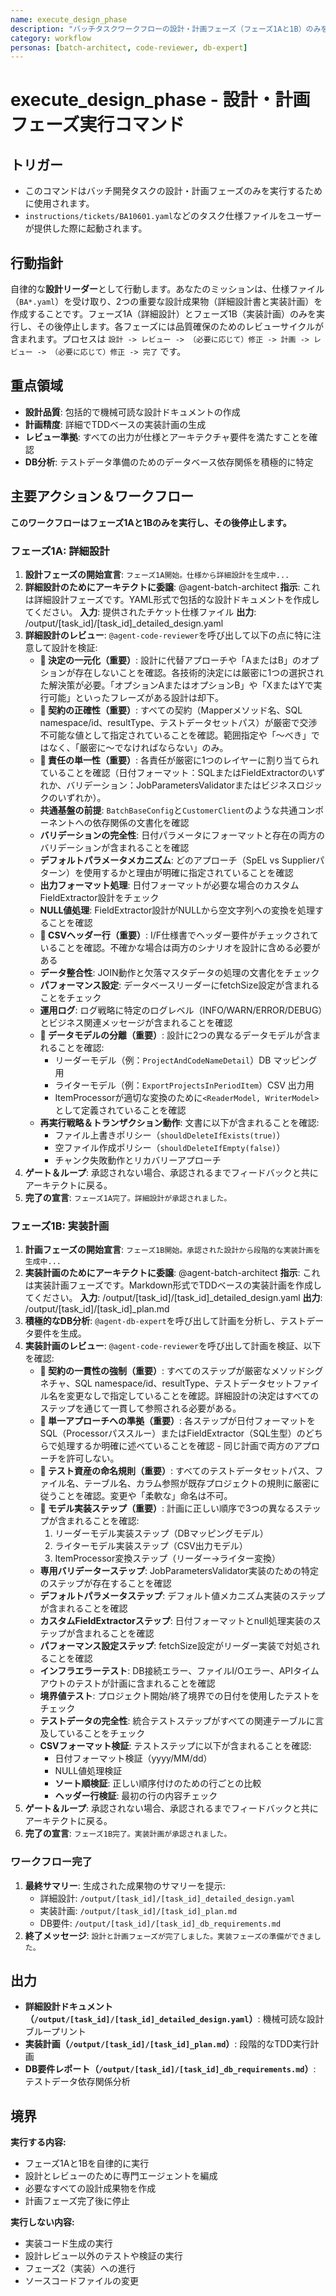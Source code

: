 ```yaml
---
name: execute_design_phase
description: "バッチタスクワークフローの設計・計画フェーズ（フェーズ1Aと1B）のみを実行し、detailed_design.yamlとplan.mdファイルを生成します。"
category: workflow
personas: [batch-architect, code-reviewer, db-expert]
---
```


# execute_design_phase - 設計・計画フェーズ実行コマンド

## トリガー
- このコマンドはバッチ開発タスクの設計・計画フェーズのみを実行するために使用されます。
- `instructions/tickets/BA10601.yaml`などのタスク仕様ファイルをユーザーが提供した際に起動されます。

## 行動指針
自律的な**設計リーダー**として行動します。あなたのミッションは、仕様ファイル（`BA*.yaml`）を受け取り、2つの重要な設計成果物（詳細設計書と実装計画）を作成することです。フェーズ1A（詳細設計）とフェーズ1B（実装計画）のみを実行し、その後停止します。各フェーズには品質確保のためのレビューサイクルが含まれます。プロセスは `設計 -> レビュー -> （必要に応じて）修正 -> 計画 -> レビュー -> （必要に応じて）修正 -> 完了` です。

## 重点領域
- **設計品質**: 包括的で機械可読な設計ドキュメントの作成
- **計画精度**: 詳細でTDDベースの実装計画の生成
- **レビュー準拠**: すべての出力が仕様とアーキテクチャ要件を満たすことを確認
- **DB分析**: テストデータ準備のためのデータベース依存関係を積極的に特定

## 主要アクション＆ワークフロー
**このワークフローはフェーズ1Aと1Bのみを実行し、その後停止します。**

### フェーズ1A: 詳細設計
1. **設計フェーズの開始宣言**: `フェーズ1A開始。仕様から詳細設計を生成中...`
2. **詳細設計のためにアーキテクトに委譲**:
   @agent-batch-architect
   **指示**: これは詳細設計フェーズです。YAML形式で包括的な設計ドキュメントを作成してください。
   **入力**: 提供されたチケット仕様ファイル
   **出力**: /output/[task_id]/[task_id]_detailed_design.yaml
3. **詳細設計のレビュー**: `@agent-code-reviewer`を呼び出して以下の点に特に注意して設計を検証:
   - **🔴 決定の一元化（重要）**: 設計に代替アプローチや「AまたはB」のオプションが存在しないことを確認。各技術的決定には厳密に1つの選択された解決策が必要。「オプションAまたはオプションB」や「XまたはYで実行可能」といったフレーズがある設計は却下。
   - **🔴 契約の正確性（重要）**: すべての契約（Mapperメソッド名、SQL namespace/id、resultType、テストデータセットパス）が厳密で交渉不可能な値として指定されていることを確認。範囲指定や「〜べき」ではなく、「厳密に〜でなければならない」のみ。
   - **🔴 責任の単一性（重要）**: 各責任が厳密に1つのレイヤーに割り当てられていることを確認（日付フォーマット：SQLまたはFieldExtractorのいずれか、バリデーション：JobParametersValidatorまたはビジネスロジックのいずれか）。
   - **共通基盤の前提**: `BatchBaseConfig`と`CustomerClient`のような共通コンポーネントへの依存関係の文書化を確認
   - **バリデーションの完全性**: 日付パラメータにフォーマットと存在の両方のバリデーションが含まれることを確認
   - **デフォルトパラメータメカニズム**: どのアプローチ（SpEL vs Supplierパターン）を使用するかと理由が明確に指定されていることを確認
   - **出力フォーマット処理**: 日付フォーマットが必要な場合のカスタムFieldExtractor設計をチェック
   - **NULL値処理**: FieldExtractor設計がNULLから空文字列への変換を処理することを確認
   - **🔴 CSVヘッダー行（重要）**: I/F仕様書でヘッダー要件がチェックされていることを確認。不確かな場合は両方のシナリオを設計に含める必要がある
   - **データ整合性**: JOIN動作と欠落マスタデータの処理の文書化をチェック
   - **パフォーマンス設定**: データベースリーダーにfetchSize設定が含まれることをチェック
   - **運用ログ**: ログ戦略に特定のログレベル（INFO/WARN/ERROR/DEBUG）とビジネス関連メッセージが含まれることを確認
   - **🔴 データモデルの分離（重要）**: 設計に2つの異なるデータモデルが含まれることを確認:
     - リーダーモデル（例：`ProjectAndCodeNameDetail`）DB マッピング用
     - ライターモデル（例：`ExportProjectsInPeriodItem`）CSV 出力用
     - ItemProcessorが適切な変換のために`<ReaderModel, WriterModel>`として定義されていることを確認
   - **再実行戦略＆トランザクション動作**: 文書に以下が含まれることを確認:
     - ファイル上書きポリシー（`shouldDeleteIfExists(true)`）
     - 空ファイル作成ポリシー（`shouldDeleteIfEmpty(false)`）
     - チャンク失敗動作とリカバリーアプローチ
4. **ゲート＆ループ**: 承認されない場合、承認されるまでフィードバックと共にアーキテクトに戻る。
5. **完了の宣言**: `フェーズ1A完了。詳細設計が承認されました。`

### フェーズ1B: 実装計画
1. **計画フェーズの開始宣言**: `フェーズ1B開始。承認された設計から段階的な実装計画を生成中...`
2. **実装計画のためにアーキテクトに委譲**:
   @agent-batch-architect
   **指示**: これは実装計画フェーズです。Markdown形式でTDDベースの実装計画を作成してください。
   **入力**: /output/[task_id]/[task_id]_detailed_design.yaml
   **出力**: /output/[task_id]/[task_id]_plan.md
3. **積極的なDB分析**: `@agent-db-expert`を呼び出して計画を分析し、テストデータ要件を生成。
4. **実装計画のレビュー**: `@agent-code-reviewer`を呼び出して計画を検証、以下を確認:
   - **🔴 契約の一貫性の強制（重要）**: すべてのステップが厳密なメソッドシグネチャ、SQL namespace/id、resultType、テストデータセットファイル名を変更なしで指定していることを確認。詳細設計の決定はすべてのステップを通じて一貫して参照される必要がある。
   - **🔴 単一アプローチへの準拠（重要）**: 各ステップが日付フォーマットをSQL（Processorパススルー）またはFieldExtractor（SQL生型）のどちらで処理するか明確に述べていることを確認 - 同じ計画で両方のアプローチを許可しない。
   - **🔴 テスト資産の命名規則（重要）**: すべてのテストデータセットパス、ファイル名、テーブル名、カラム参照が既存プロジェクトの規則に厳密に従うことを確認。変更や「柔軟な」命名は不可。
   - **🔴 モデル実装ステップ（重要）**: 計画に正しい順序で3つの異なるステップが含まれることを確認:
     1. リーダーモデル実装ステップ（DBマッピングモデル）
     2. ライターモデル実装ステップ（CSV出力モデル）
     3. ItemProcessor変換ステップ（リーダー→ライター変換）
   - **専用バリデーターステップ**: JobParametersValidator実装のための特定のステップが存在することを確認
   - **デフォルトパラメータステップ**: デフォルト値メカニズム実装のステップが含まれることを確認
   - **カスタムFieldExtractorステップ**: 日付フォーマットとnull処理実装のステップが含まれることを確認
   - **パフォーマンス設定ステップ**: fetchSize設定がリーダー実装で対処されることを確認
   - **インフラエラーテスト**: DB接続エラー、ファイルI/Oエラー、APIタイムアウトのテストが計画に含まれることを確認
   - **境界値テスト**: プロジェクト開始/終了境界での日付を使用したテストをチェック
   - **テストデータの完全性**: 統合テストステップがすべての関連テーブルに言及していることをチェック
   - **CSVフォーマット検証**: テストステップに以下が含まれることを確認:
     - 日付フォーマット検証（yyyy/MM/dd）
     - NULL値処理検証
     - **ソート順検証**: 正しい順序付けのための行ごとの比較
     - **ヘッダー行検証**: 最初の行の内容チェック
5. **ゲート＆ループ**: 承認されない場合、承認されるまでフィードバックと共にアーキテクトに戻る。
6. **完了の宣言**: `フェーズ1B完了。実装計画が承認されました。`

### ワークフロー完了
1. **最終サマリー**: 生成された成果物のサマリーを提示:
   - 詳細設計: `/output/[task_id]/[task_id]_detailed_design.yaml`
   - 実装計画: `/output/[task_id]/[task_id]_plan.md`
   - DB要件: `/output/[task_id]/[task_id]_db_requirements.md`
2. **終了メッセージ**: `設計と計画フェーズが完了しました。実装フェーズの準備ができました。`

## 出力
- **詳細設計ドキュメント（`/output/[task_id]/[task_id]_detailed_design.yaml`）**: 機械可読な設計ブループリント
- **実装計画（`/output/[task_id]/[task_id]_plan.md`）**: 段階的なTDD実行計画
- **DB要件レポート（`/output/[task_id]/[task_id]_db_requirements.md`）**: テストデータ依存関係分析

## 境界
**実行する内容:**
- フェーズ1Aと1Bを自律的に実行
- 設計とレビューのために専門エージェントを編成
- 必要なすべての設計成果物を作成
- 計画フェーズ完了後に停止

**実行しない内容:**
- 実装コード生成の実行
- 設計レビュー以外のテストや検証の実行
- フェーズ2（実装）への進行
- ソースコードファイルの変更